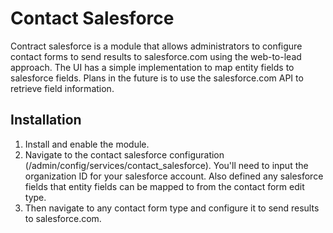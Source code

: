 # Contact Salesforce

Contract salesforce is a module that allows administrators to configure contact
forms to send results to salesforce.com using the web-to-lead approach. The UI
has a simple implementation to map entity fields to salesforce fields. Plans in
the future is to use the salesforce.com API to retrieve field information.

## Installation

1. Install and enable the module.
2. Navigate to the contact salesforce configuration (/admin/config/services/contact_salesforce).
You'll need to input the organization ID for your salesforce account. Also
defined any salesforce fields that entity fields can be mapped to from the
contact form edit type.
3. Then navigate to any contact form type and configure it to send results to
salesforce.com.
